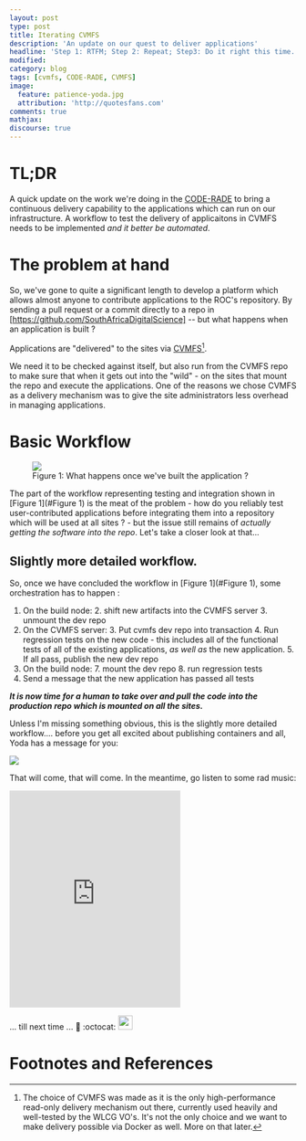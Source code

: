 ```yaml
---
layout: post
type: post
title: Iterating CVMFS
description: 'An update on our quest to deliver applications'
headline: 'Step 1: RTFM; Step 2: Repeat; Step3: Do it right this time...'
modified:
category: blog
tags: [cvmfs, CODE-RADE, CVMFS]
image:
  feature: patience-yoda.jpg
  attribution: 'http://quotesfans.com'
comments: true
mathjax:
discourse: true
---
```


# TL;DR

A quick update on the work we're doing in the [CODE-RADE](https://github.com/AAROC/CODE-RADE-project) to bring a continuous delivery capability to the applications which can run on our infrastructure. A workflow to test the delivery of applicaitons in CVMFS needs to be implemented *and it better be automated*.

# The problem at hand

So, we've gone to quite a significant length to develop a platform which allows almost anyone to contribute applications to the ROC's repository. By sending a pull request or a commit directly to a repo in [https://github.com/SouthAfricaDigitalScience] -- but what happens when an application is built ?

Applications are "delivered" to the sites via [CVMFS](http://cernvm.cern.ch/portal/cvmfs)[^maybedocker].

We need it to be checked against itself, but also run from the CVMFS repo to make sure that when it gets out into the "wild" - on the sites that mount the repo and execute the applications. One of the reasons we chose CVMFS as a delivery mechanism was to give the site administrators less overhead in managing applications.

# Basic Workflow

<figure id="Figure 1">
<img src="{{ site_url }}/images/code-rade-workflow-1.png" />
<figcaption>Figure 1: What happens once we've built the application ?</figcaption>
</figure>

The part of the workflow representing testing and integration shown in [Figure 1](#Figure 1) is the meat of the problem - how do you reliably test user-contributed applications before integrating them into a repository which will be used at all sites ? - but the issue still remains of *actually getting the software into the repo*.  Let's take a closer look at that...

## Slightly more detailed workflow.

So, once we have concluded the workflow in [Figure 1](#Figure 1), some orchestration has to happen :

  1. On the build node:
    2. shift new artifacts into the CVMFS server
    3. unmount the dev repo
  3. On the CVMFS server:
    3. Put cvmfs dev repo into transaction
    4. Run regression tests on the new code - this includes all of the functional tests of all of the existing applications, _as well as_ the new application.
    5. If all pass, publish the new dev repo
  6. On the build node:
    7. mount the dev repo
    8. run regression tests
  9. Send a message that the new application has passed all tests

***It is  now time for a human to take over and pull the code into the production repo which is mounted on all the sites.***

Unless I'm missing something obvious, this is the slightly more detailed workflow.... before you get all excited about publishing containers and all, Yoda has a message for you:

<img class="img-rounded img-responsive  center-block" src="{{ site_url}}/images/patience-yoda.jpg">

That will come, that will come. In the meantime, go listen to some rad music:
<br>
<iframe src="https://embed.spotify.com/?uri=spotify:album:5B4PYA7wNN4WdEXdIJu58a" align="middle" width="300" height="380" frameborder="0" allowtransparency="true"></iframe>
<br>

... till next time ... :wave: :octocat: <img src="{{ site_url }}/images/jenkinslogo.svg" height="25px" />

# Footnotes and References

[^maybedocker]: The choice of CVMFS was made as it is the only high-performance read-only delivery mechanism out there, currently used heavily and well-tested  by the WLCG VO's. It's not the only choice and we want to make delivery possible via Docker as well. More on that later.
